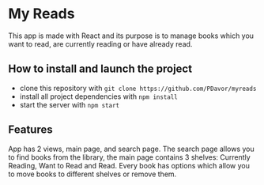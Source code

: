 # My Reads

This app is made with React and its purpose is to manage books which you want to read, are currently reading or have already read.

## How to install and launch the project
* clone this repository with `git clone https://github.com/PDavor/myreads`
* install all project dependencies with `npm install`
* start the server with `npm start`

## Features

App has 2 views, main page, and search page. The search page allows you to find books from the library, the main page contains 3 shelves: Currently Reading, Want to Read and Read. Every book has options which allow you to move books to different shelves or remove them.
